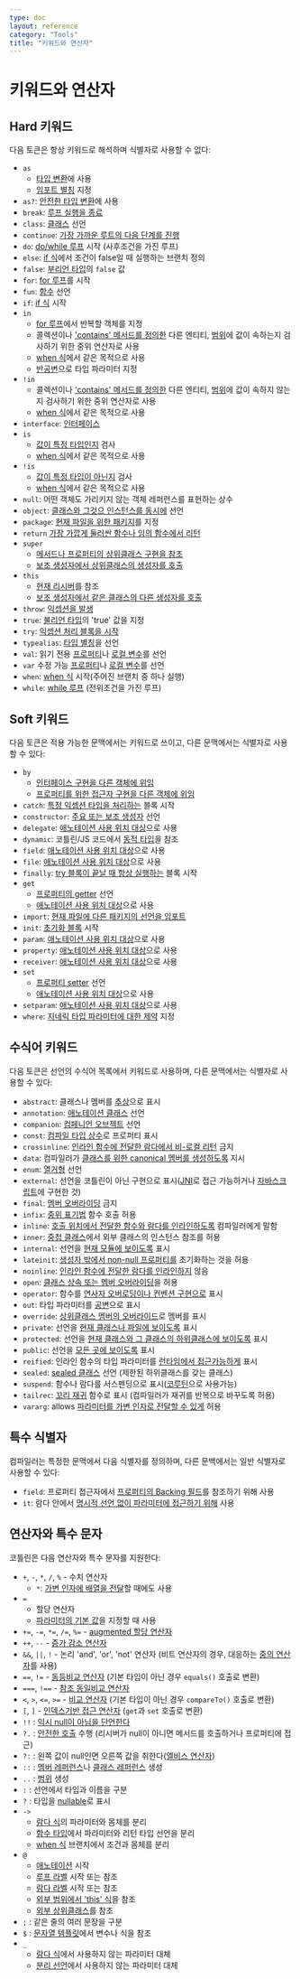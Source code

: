 ```yaml
---
type: doc
layout: reference
category: "Tools"
title: "키워드와 연산자"
---
```


# 키워드와 연산자

## Hard 키워드

다음 토큰은 항상 키워드로 해석하며 식별자로 사용할 수 없다:

 * `as` 
      - [타입 변환](/docs/reference/typecasts.html#unsafe-cast-operator)에 사용
      - [임포트 별칭](/docs/reference/packages.html#imports) 지정
 * `as?`: [안전한 타입 변환](/docs/reference/typecasts.html#safe-nullable-cast-operator)에 사용  
 * `break`: [루프 실행을 종료](http://kotlinlang.org/docs/reference/returns.html)
 * `class`: [클래스](/docs/reference/classes.html) 선언
 * `continue`: [가장 가까운 루트의 다음 단계를 진행](/docs/reference/returns.html) 
 * `do`: [do/while 루프](/docs/reference/control-flow.html#while-loops) 시작 (사후조건을 가진 루프)
 * `else`: [if 식](/docs/reference/control-flow.html#if-expression)에서 조건이 false일 때 실행하는 브랜치 정의
 * `false`: [부리언 타입](/docs/reference/basic-types.html#booleans)의 `false` 값
 * `for`: [for 루프](/docs/reference/control-flow.html#for-loops)를 시작
 * `fun`: [함수](/docs/reference/functions.html) 선언 
 * `if`: [if 식](/docs/reference/control-flow.html#if-expression) 시작
 * `in`
     - [for 루프](/docs/reference/control-flow.html#for-loops)에서 반복할 객체를 지정
     - 콜렉션이나 ['contains' 메서드를 정의한](/docs/reference/operator-overloading.html#in) 다른 엔티티,
        [범위](/docs/reference/ranges.html)에 값이 속하는지 검사하기 위한 중위 연산자로 사용 
     - [when 식](/docs/reference/control-flow.html#when-expression)에서 같은 목적으로 사용
     - [반공변](/docs/reference/generics.html#declaration-site-variance)으로 타입 파라미터 지정
 * `!in`
     - 콜렉션이나 ['contains' 메서드를 정의한](/docs/reference/operator-overloading.html#in) 다른 엔티티,
        [범위](/docs/reference/ranges.html)에 값이 속하지 않는지 검사하기 위한 중위 연산자로 사용 
     - [when 식](/docs/reference/control-flow.html#when-expression)에서 같은 목적으로 사용
 * `interface`: [인터페이스](/docs/reference/interfaces.html)
 * `is` 
     - [값이 특정 타입인지](/docs/reference/typecasts.html#is-and-is-operators) 검사
     - [when 식](/docs/reference/control-flow.html#when-expression)에서 같은 목적으로 사용
 * `!is`
     - [값이 특정 타입이 아닌지](/docs/reference/typecasts.html#is-and-is-operators) 검사
     - [when 식](/docs/reference/control-flow.html#when-expression)에서 같은 목적으로 사용
 * `null`: 어떤 객체도 가리키지 않는 객체 레퍼런스를 표현하는 상수
 * `object`: [클래스와 그것으 인스턴스를 동시에](/docs/reference/object-declarations.html) 선언
 * `package`: [현재 파일을 위한 패키지](/docs/reference/packages.html)를 지정
 * `return` [가장 가깝게 둘러싼 함수나 임의 함수에서 리턴](/docs/reference/returns.html)  
 * `super` 
     - [메서드나 프로퍼티의 상위클래스 구현을 참조](/docs/reference/classes.html#calling-the-superclass-implementation)
     - [보조 생성자에서 상위클래스의 생성자를 호출](/docs/reference/classes.html#inheritance)
 * `this` 
     - [현재 리시버](/docs/reference/this-expressions.html)를 참조
     - [보조 생성자에서 같은 클래스의 다른 생성자를 호출](http://kotlinlang.org/docs/reference/classes.html#constructors)
 * `throw`: [익셉션을 발생](/docs/reference/exceptions.html)
 * `true`: [불리언 타입](/docs/reference/basic-types.html#booleans)의 'true' 값을 지정
 * `try`: [익셉션 처리 블록을 시작](/docs/reference/exceptions.html)
 * `typealias`: [타입 별칭](/docs/reference/type-aliases.html)을 선언
 * `val`: 읽기 전용 [프로퍼티](/docs/reference/properties.html)나 [로컬 변수](/docs/reference/basic-syntax.html#defining-local-variables)를 선언
 * `var` 수정 가능 [프로퍼티](/docs/reference/properties.html)나 [로컬 변수](/docs/reference/basic-syntax.html#defining-local-variables)를 선언
 * `when`: [when 식](/docs/reference/control-flow.html#when-expression) 시작(주어진 브랜치 중 하나 실행)
 * `while`: [while 루프](/docs/reference/control-flow.html#while-loops) (전위조건을 가진 루프)

## Soft 키워드

다음 토큰은 적용 가능한 문맥에서는 키워드로 쓰이고, 다른 문맥에서는 식별자로 사용할 수 있다:

 * `by`
     - [인터페이스 구현을 다른 객체에 위임](/docs/reference/delegation.html)
     - [프로퍼티를 위한 접근자 구현을 다른 객체에 위임](/docs/reference/delegated-properties.html)
 * `catch`: [특정 익셉션 타입을 처리하는](/docs/reference/exceptions.html) 블록 시작
 * `constructor`: [주요 또는 보조 생성자](/docs/reference/classes.html#constructors) 선언
 * `delegate`: [애노테이션 사용 위치 대상](/docs/reference/annotations.html#annotation-use-site-targets)으로 사용 
 * `dynamic`: 코틀린/JS 코드에서 [동적 타입](/docs/reference/dynamic-type.html)을 참조
 * `field`: [애노테이션 사용 위치 대상](/docs/reference/annotations.html#annotation-use-site-targets)으로 사용
 * `file`: [애노테이션 사용 위치 대상](/docs/reference/annotations.html#annotation-use-site-targets)으로 사용
 * `finally`: [try 블록이 끝날 때 항상 실행하는](/docs/reference/exceptions.html) 블록 시작
 * `get`
     - [프로퍼티의 getter](/docs/reference/properties.html#getters-and-setters) 선언
     - [애노테이션 사용 위치 대상](/docs/reference/annotations.html#annotation-use-site-targets)으로 사용
 * `import`: [현재 파일에 다른 패키지의 선언을 임포트](/docs/reference/packages.html)
 * `init`: [초기화 블록](/docs/reference/classes.html#constructors) 시작
 * `param`: [애노테이션 사용 위치 대상](/docs/reference/annotations.html#annotation-use-site-targets)으로 사용
 * `property`: [애노테이션 사용 위치 대상](/docs/reference/annotations.html#annotation-use-site-targets)으로 사용
 * `receiver`: [애노테이션 사용 위치 대상](/docs/reference/annotations.html#annotation-use-site-targets)으로 사용
 * `set`
     - [프로퍼티 setter](/docs/reference/properties.html#getters-and-setters) 선언
     - [애노테이션 사용 위치 대상](/docs/reference/annotations.html#annotation-use-site-targets)으로 사용
 * `setparam`: [애노테이션 사용 위치 대상](/docs/reference/annotations.html#annotation-use-site-targets)으로 사용
 * `where`: [지네릭 타입 파라미터에 대한 제약](/docs/reference/generics.html#upper-bounds) 지정
 
## 수식어 키워드

다음 토큰은 선언의 수식어 목록에서 키워드로 사용하며, 다른 문맥에서는 식별자로 사용할 수 있다:

 * `abstract`: 클래스나 멤버를 [추상](/docs/reference/classes.html#abstract-classes)으로 표시
 * `annotation`: [애노테이션 클래스](/docs/reference/annotations.html) 선언
 * `companion`: [컴페니언 오브젝트](/docs/reference/object-declarations.html#companion-objects) 선언
 * `const`: [컴파일 타입 상수](/docs/reference/properties.html#compile-time-constants)로 프로퍼티 표시
 * `crossinline`: [인라인 함수에 전달한 람다에서 비-로컬 리턴](/docs/reference/inline-functions.html#non-local-returns) 금지 
 * `data`: 컴파일러가 [클래스를 위한 canonical 멤버를 생성하도록](/docs/reference/data-classes.html) 지시
 * `enum`: [열거형](/docs/reference/enum-classes.html) 선언
 * `external`: 선언을 코틀린이 아닌 구현으로 표시([JNI](/docs/reference/java-interop.html#using-jni-with-kotlin)로 접근 가능하거나 [자바스크립트](/docs/reference/js-interop.html#external-modifier)에 구현한 것) 
 * `final`: [멤버 오버라이딩](/docs/reference/classes.html#overriding-methods) 금지
 * `infix`: [중위 표기법](/docs/reference/functions.html#infix-notation) 함수 호출 허용
 * `inline`: [호출 위치에서 전달한 함수와 람다를 인라인하도록](/docs/reference/inline-functions.html) 컴파일러에게 말함
 * `inner`: [중첩 클래스](/docs/reference/nested-classes.html)에서 외부 클래스의 인스턴스 참조를 허용
 * `internal`: 선언을 [현재 모듈에 보이도록](/docs/reference/visibility-modifiers.html) 표시
 * `lateinit`: [생성자 밖에서 non-null 프로퍼티를](/docs/reference/properties.html#late-initialized-properties) 초기화하는 것을 허용
 * `noinline`: [인라인 함수에 전달한 람다를 인라인하지](/docs/reference/inline-functions.html#noinline) 않음
 * `open`: [클래스 상속 또는 멤버 오버라이딩](/docs/reference/classes.html#inheritance)을 허용
 * `operator`: 함수를 [연사자 오버로딩이나 컨벤션 구현으로](/docs/reference/operator-overloading.html) 표시
 * `out`: 타입 파라미터를 [공변](/docs/reference/generics.html#declaration-site-variance)으로 표시
 * `override`: [상위클래스 멤버의 오버라이드](/docs/reference/classes.html#overriding-methods)로 멤버를 표시
 * `private`: 선언을 [현재 클래스나 파일에 보이도록](/docs/reference/visibility-modifiers.html) 표시 
 * `protected`: 선언을 [현재 클래스와 그 클래스의 하위클래스에 보이도록](/docs/reference/visibility-modifiers.html) 표시
 * `public`: 선언을 [모든 곳에 보이도록](/docs/reference/visibility-modifiers.html) 표시
 * `reified`: 인라인 함수의 타입 파라미터를 [런타임에서 접근가능하게](/docs/reference/inline-functions.html#reified-type-parameters) 표시
 * `sealed`: [sealed 클래스](/docs/reference/sealed-classes.html) 선언 (제한된 하위클래스를 갖는 클래스)
 * `suspend`: 함수나 람다를 서스펜딩으로 표시([코루틴](/docs/reference/coroutines.html)으로 사용가능)
 * `tailrec`: [꼬리 재귀](/docs/reference/functions.html#tail-recursive-functions) 함수로 표시 (컴파일러가 재귀를 반복으로 바꾸도록 허용)
 * `vararg`: allows [파라미터를 가변 인자로 전달할 수 있게](/docs/reference/functions.html#variable-number-of-arguments-varargs) 허용

## 특수 식별자

컴파일러는 특정한 문맥에서 다음 식별자를 정의하며, 다른 문백에서는 일반 식별자로 사용할 수 있다:

 * `field`: 프로퍼티 접근자에서 [프로퍼티의 Backing 필드](/docs/reference/properties.html#backing-fields)를 참조하기 위해 사용 
 * `it`: 람다 안에서 [명시적 선언 없이 파라미터에 접근하기 위해](/docs/reference/lambdas.html#it-implicit-name-of-a-single-parameter) 사용
 
 
## 연산자와 특수 문자

코틀린은 다음 연산자와 특수 문자를 지원한다:

 * `+`, `-`, `*`, `/`, `%` - 수치 연산자
     - `*`: [가변 인자에 배열을 전달](/docs/reference/functions.html#variable-number-of-arguments-varargs)할 때에도 사용
 * `=`
     - 할당 연산자
     - [파라미터의 기본 값](/docs/reference/functions.html#default-arguments)을 지정할 때 사용 
 * `+=`, `-=`, `*=`, `/=`, `%=` - [augmented 할당 연산자](/docs/reference/operator-overloading.html#assignments)
 * `++`, `--` - [증가 감소 연산자](/docs/reference/operator-overloading.html#increments-and-decrements)
 * `&&`, `||`, `!` - 논리 'and', 'or', 'not' 연산자 (비트 연산자의 경우, 대응하는 [중의 연산자](/docs/reference/basic-types.html#operations)를 사용)
 * `==`, `!=` - [동등비교 연산자](/docs/reference/operator-overloading.html#equals) (기본 타입이 아닌 경우 `equals()` 호출로 변환) 
 * `===`, `!==` - [참조 동일비교 연산자](/docs/reference/equality.html#referential-equality)
 * `<`, `>`, `<=`, `>=` - [비교 연산자](/docs/reference/operator-overloading.html#comparison) (기본 타입이 아닌 경우 `compareTo()` 호출로 변환)
 * `[`, `]` - [인덱스기반 접근 연산자](/docs/reference/operator-overloading.html#indexed) (`get`과 `set` 호출로 변환)
 * `!!` : [익시 null이 아님을 단언한다](/docs/reference/null-safety.html#the--operator)
 * `?.` : [안전한 호출](/docs/reference/null-safety.html#safe-calls) 수행 (리시버가 null이 아니면 메서드를 호출하거나 프로퍼티에 접근)
 * `?:` : 왼쪽 값이 null인면 오른쪽 값을 취한다([엘비스 연산자](http://kotlinlang.org/docs/reference/null-safety.html#elvis-operator))
 * `::` : [멤버 레퍼런스](/docs/reference/reflection.html#function-references)나 [클래스 레퍼런스](/docs/reference/reflection.html#class-references) 생성
 * `..` : [범위](/docs/reference/ranges.html) 생성 
 * `:` : 선언에서 타입과 이름을 구분
 * `?` : 타입을 [nullable](/docs/reference/null-safety.html#nullable-types-and-non-null-types)로 표시 
 * `->`
     - [람다 식](/docs/reference/lambdas.html#lambda-expression-syntax)의 파라미터와 몸체를 분리
     - [함수 타입](/docs/reference/lambdas.html#function-types)에서 파라미터와 리턴 타입 선언을 분리
     - [when 식](http://kotlinlang.org/docs/reference/control-flow.html#when-expression) 브랜치에서 조건과 몸체를 분리
 * `@`
    - [애노테이션](/docs/reference/annotations.html#usage) 시작
    - [루프 라벨](/docs/reference/returns.html#break-and-continue-labels) 시작 또는 참조 
    - [람다 라벨](/docs/reference/returns.html#return-at-labels) 시작 또는 참조
    - [외부 범위에서 'this' 식](/docs/reference/this-expressions.html#qualified)을 참조
    - [외부 상위클래스](/docs/reference/classes.html#calling-the-superclass-implementation)를 참조
 * `;` : 같은 줄의 여러 문장을 구분
 * `$` : [문자열 템플릿](/docs/reference/basic-types.html#string-templates)에서 변수나 식을 참조    
 * `_`
     - [람다 식](/docs/reference/lambdas.html#underscore-for-unused-variables-since-11)에서 사용하지 않는 파라미터 대체
     - [분리 선언](http://kotlinlang.org/docs/reference/multi-declarations.html#underscore-for-unused-variables-since-11)에서 사용하지 않는 파라미터 대체
     